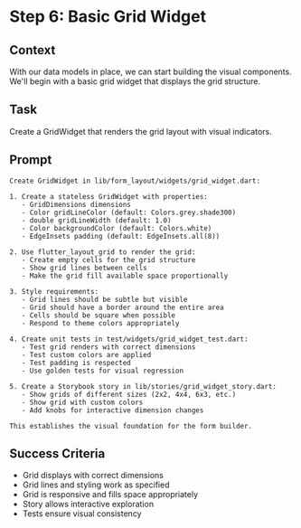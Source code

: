 # Step 6: Basic Grid Widget

## Context
With our data models in place, we can start building the visual components. We'll begin with a basic grid widget that displays the grid structure.

## Task
Create a GridWidget that renders the grid layout with visual indicators.

## Prompt
```text
Create GridWidget in lib/form_layout/widgets/grid_widget.dart:

1. Create a stateless GridWidget with properties:
   - GridDimensions dimensions
   - Color gridLineColor (default: Colors.grey.shade300)
   - double gridLineWidth (default: 1.0)
   - Color backgroundColor (default: Colors.white)
   - EdgeInsets padding (default: EdgeInsets.all(8))

2. Use flutter_layout_grid to render the grid:
   - Create empty cells for the grid structure
   - Show grid lines between cells
   - Make the grid fill available space proportionally

3. Style requirements:
   - Grid lines should be subtle but visible
   - Grid should have a border around the entire area
   - Cells should be square when possible
   - Respond to theme colors appropriately

4. Create unit tests in test/widgets/grid_widget_test.dart:
   - Test grid renders with correct dimensions
   - Test custom colors are applied
   - Test padding is respected
   - Use golden tests for visual regression

5. Create a Storybook story in lib/stories/grid_widget_story.dart:
   - Show grids of different sizes (2x2, 4x4, 6x3, etc.)
   - Show grid with custom colors
   - Add knobs for interactive dimension changes

This establishes the visual foundation for the form builder.
```

## Success Criteria
- Grid displays with correct dimensions
- Grid lines and styling work as specified
- Grid is responsive and fills space appropriately
- Story allows interactive exploration
- Tests ensure visual consistency